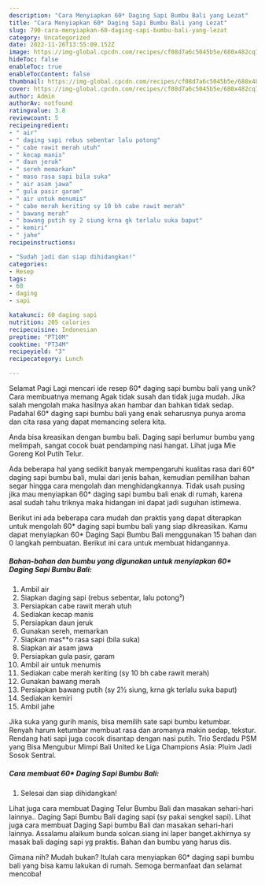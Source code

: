 ```yaml
---
description: "Cara Menyiapkan 60* Daging Sapi Bumbu Bali yang Lezat"
title: "Cara Menyiapkan 60* Daging Sapi Bumbu Bali yang Lezat"
slug: 790-cara-menyiapkan-60-daging-sapi-bumbu-bali-yang-lezat
category: Uncategorized
date: 2022-11-26T13:55:09.152Z
image: https://img-global.cpcdn.com/recipes/cf08d7a6c5045b5e/680x482cq70/60-daging-sapi-bumbu-bali-foto-resep-utama.jpg
hideToc: false
enableToc: true
enableTocContent: false
thumbnail: https://img-global.cpcdn.com/recipes/cf08d7a6c5045b5e/680x482cq70/60-daging-sapi-bumbu-bali-foto-resep-utama.jpg
cover: https://img-global.cpcdn.com/recipes/cf08d7a6c5045b5e/680x482cq70/60-daging-sapi-bumbu-bali-foto-resep-utama.jpg
author: Admin
authorAv: notfound
ratingvalue: 3.8
reviewcount: 5
recipeingredient:
- " air"
- " daging sapi rebus sebentar lalu potong"
- " cabe rawit merah utuh"
- " kecap manis"
- " daun jeruk"
- " sereh memarkan"
- " maso rasa sapi bila suka"
- " air asam jawa"
- " gula pasir garam"
- " air untuk menumis"
- " cabe merah keriting sy 10 bh cabe rawit merah"
- " bawang merah"
- " bawang putih sy 2 siung krna gk terlalu suka baput"
- " kemiri"
- " jahe"
recipeinstructions:

- "Sudah jadi dan siap dihidangkan!"
categories:
- Resep
tags:
- 60
- daging
- sapi

katakunci: 60 daging sapi 
nutrition: 205 calories
recipecuisine: Indonesian
preptime: "PT10M"
cooktime: "PT34M"
recipeyield: "3"
recipecategory: Lunch

---
```



Selamat Pagi Lagi mencari ide resep 60* daging sapi bumbu bali yang unik? Cara membuatnya memang Agak tidak susah dan tidak juga mudah. Jika salah mengolah maka hasilnya akan hambar dan bahkan tidak sedap. Padahal 60* daging sapi bumbu bali yang enak seharusnya punya aroma dan cita rasa yang dapat memancing selera kita.


Anda bisa kreasikan dengan bumbu bali. Daging sapi berlumur bumbu yang melimpah, sangat cocok buat pendamping nasi hangat. Lihat juga Mie Goreng Kol Putih Telur.

Ada beberapa hal yang sedikit banyak mempengaruhi kualitas rasa dari 60* daging sapi bumbu bali, mulai dari jenis bahan, kemudian pemilihan bahan segar hingga cara mengolah dan menghidangkannya. Tidak usah pusing jika mau menyiapkan 60* daging sapi bumbu bali enak di rumah, karena asal sudah tahu triknya maka hidangan ini dapat jadi suguhan istimewa.


Berikut ini ada beberapa cara mudah dan praktis yang dapat diterapkan untuk mengolah 60* daging sapi bumbu bali yang siap dikreasikan. Kamu dapat menyiapkan 60* Daging Sapi Bumbu Bali menggunakan 15 bahan dan 0 langkah pembuatan. Berikut ini cara untuk membuat hidangannya.

<!--inarticleads1-->

##### Bahan-bahan dan bumbu yang digunakan untuk menyiapkan 60* Daging Sapi Bumbu Bali:

1. Ambil  air
1. Siapkan  daging sapi (rebus sebentar, lalu potong²)
1. Persiapkan  cabe rawit merah utuh
1. Sediakan  kecap manis
1. Persiapkan  daun jeruk
1. Gunakan  sereh, memarkan
1. Siapkan  mas**o rasa sapi (bila suka)
1. Siapkan  air asam jawa
1. Persiapkan  gula pasir, garam
1. Ambil  air untuk menumis
1. Sediakan  cabe merah keriting (sy 10 bh cabe rawit merah)
1. Gunakan  bawang merah
1. Persiapkan  bawang putih (sy 2½ siung, krna gk terlalu suka baput)
1. Sediakan  kemiri
1. Ambil  jahe


Jika suka yang gurih manis, bisa memilih sate sapi bumbu ketumbar. Renyah harum ketumbar membuat rasa dan aromanya makin sedap, tekstur. Rendang hati sapi juga cocok disantap dengan nasi putih. Trio Serdadu PSM yang Bisa Mengubur Mimpi Bali United ke Liga Champions Asia: Pluim Jadi Sosok Sentral. 

<!--inarticleads2-->

##### Cara membuat 60* Daging Sapi Bumbu Bali:


1. Selesai dan siap dihidangkan!

Lihat juga cara membuat Daging Telur Bumbu Bali dan masakan sehari-hari lainnya.. Daging Sapi Bumbu Bali daging sapi (sy pakai sengkel sapi). Lihat juga cara membuat Daging Sapi bumbu Bali dan masakan sehari-hari lainnya. Assalamu alaikum bunda solcan.siang ini laper banget.akhirnya sy masak bali daging sapi yg praktis. Bahan dan bumbu yang harus dis. 

Gimana nih? Mudah bukan? Itulah cara menyiapkan 60* daging sapi bumbu bali yang bisa kamu lakukan di rumah. Semoga bermanfaat dan selamat mencoba!
